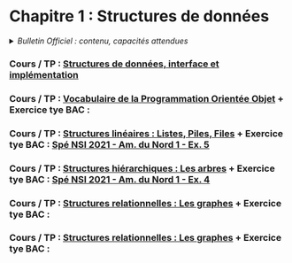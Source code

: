 # Chapitre 1 : Structures de données
<details>
    <summary><i>Bulletin Officiel : contenu, capacités attendues</i></summary>

>L’écriture sur des exemples simples de plusieurs implémentations d’une même structure de données permet de faire émerger les notions d’**interface** et d’**implémentation**, ou encore de structure de données abstraite.  
>Le paradigme de la **programmation objet** peut être utilisé pour réaliser des implémentations effectives des structures de données, même si ce n’est pas la seule façon de procéder.  
>| Contenu | Capacités attendues |
>| :-- | :-- |
>| Structures de données, interface et implémentation <br><br><br><br>Dictionnaires, index et clé | - Spécifier une structure de données par son interface <br>- Distinguer interface et implémentation <br>- Écrire plusieurs implémentations d’une même structure de données <br><br>- Distinguer la recherche d’une valeur dans une liste et dans un dictionnaire|
>| Vocabulaire de la Programmation Orientée Objet : classes, attributs, méthodes, objets | - Écrire la définition d’une classe <br>- Accéder aux attributs et méthodes d’une classe | 
>| Listes, piles, files : structures linéaires | - Distinguer des structures par le jeu des méthodes qui les caractérisent <br>- Choisir une structure de données adaptée à la situation à modéliser | 
>| Arbres : structures hiérarchiques <br><br>Arbres binaires : nœuds, racines, feuilles, sous-arbres gauches, sous-arbres droits | - Identifier des situations nécessitant une structure de données arborescente <br>- Évaluer quelques mesures des arbres binaires (taille, encadrement de la hauteur, etc.) | 
>| Graphes : structures relationnelles <br>Sommets, arcs, arêtes, graphes orientés ou non orientés | - Modéliser des situations sous forme de graphes <br>- Écrire les implémentations correspondantes d’un graphe : matrice d’adjacence, liste de successeurs/de prédécesseurs <br>- Passer d’une représentation à une autre | 
</details>



### Cours / TP : [Structures de données, interface et implémentation](https://notebook.basthon.fr/?from=https://raw.githubusercontent.com/cyrillearduini/nsi_tle/main/1.1_struct.ipynb) 
   
### Cours / TP : [Vocabulaire de la Programmation Orientée Objet](https://notebook.basthon.fr/?from=https://raw.githubusercontent.com/abrugiere/tnsi/main/1.2_poo.ipynb) + Exercice tye BAC : 

### Cours / TP : [Structures linéaires : Listes, Piles, Files](https://notebook.basthon.fr/?from=https://raw.githubusercontent.com/abrugiere/tnsi/main/1.3_struc_lin.ipynb) + Exercice tye BAC : [Spé NSI 2021 - Am. du Nord 1 - Ex. 5](https://raw.githubusercontent.com/abrugiere/tnsi/main/1.3_21-NSIJ1AN1-ex5.pdf)

### Cours / TP : [Structures hiérarchiques : Les arbres](https://notebook.basthon.fr/?from=https://raw.githubusercontent.com/abrugiere/tnsi/main/1.4_arbres.ipynb) + Exercice tye BAC : [Spé NSI 2021 - Am. du Nord 1 - Ex. 4](https://raw.githubusercontent.com/abrugiere/tnsi/main/1.4_21-NSIJ1AN1-ex4.pdf)

### Cours / TP : [Structures relationnelles : Les graphes](https://notebook.basthon.fr/?from=https://raw.githubusercontent.com/abrugiere/tnsi/main/1.5_graphes.ipynb) + Exercice tye BAC : 

### Cours / TP : [Structures relationnelles : Les graphes](https://notebook.basthon.fr/?from=https://raw.githubusercontent.com/abrugiere/tnsi/main/1.5_graphes.ipynb) + Exercice tye BAC : 


